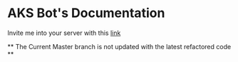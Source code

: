 # AKS Bot's Documentation

Invite me into your server with this [link](https://discord.com/api/oauth2/authorize?client_id=776720158881349663&permissions=105284496390&scope=bot)

** The Current Master branch is not updated with the latest refactored code **

